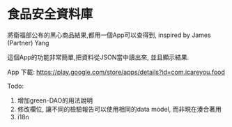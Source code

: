 食品安全資料庫
========

將衛福部公布的黑心商品結果,都用一個App可以查得到, inspired by James (Partner) Yang

這個App的功能非常簡單,把資料從JSON當中讀出來, 並且顯示結果.

App 下載:
https://play.google.com/store/apps/details?id=com.icareyou.food

Todo:
1. 增加green-DAO的用法說明 
2. 修改欄位, 讓不同的檢驗報告可以使用相同的data model, 而非現在湊合著用
3. i18n
